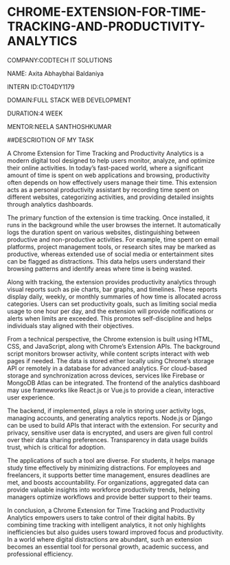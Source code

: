 # CHROME-EXTENSION-FOR-TIME-TRACKING-AND-PRODUCTIVITY-ANALYTICS

COMPANY:CODTECH IT SOLUTIONS

NAME: Axita Abhaybhai Baldaniya

INTERN ID:CT04DY1179

DOMAIN:FULL STACK WEB DEVELOPMENT

DURATION:4 WEEK

MENTOR:NEELA SANTHOSHKUMAR

##DESCRIOTION OF MY TASK

A Chrome Extension for Time Tracking and Productivity Analytics is a modern digital tool designed to help users monitor, analyze, and optimize their online activities. In today’s fast-paced world, where a significant amount of time is spent on web applications and browsing, productivity often depends on how effectively users manage their time. This extension acts as a personal productivity assistant by recording time spent on different websites, categorizing activities, and providing detailed insights through analytics dashboards.

The primary function of the extension is time tracking. Once installed, it runs in the background while the user browses the internet. It automatically logs the duration spent on various websites, distinguishing between productive and non-productive activities. For example, time spent on email platforms, project management tools, or research sites may be marked as productive, whereas extended use of social media or entertainment sites can be flagged as distractions. This data helps users understand their browsing patterns and identify areas where time is being wasted.

Along with tracking, the extension provides productivity analytics through visual reports such as pie charts, bar graphs, and timelines. These reports display daily, weekly, or monthly summaries of how time is allocated across categories. Users can set productivity goals, such as limiting social media usage to one hour per day, and the extension will provide notifications or alerts when limits are exceeded. This promotes self-discipline and helps individuals stay aligned with their objectives.

From a technical perspective, the Chrome extension is built using HTML, CSS, and JavaScript, along with Chrome’s Extension APIs. The background script monitors browser activity, while content scripts interact with web pages if needed. The data is stored either locally using Chrome’s storage API or remotely in a database for advanced analytics. For cloud-based storage and synchronization across devices, services like Firebase or MongoDB Atlas can be integrated. The frontend of the analytics dashboard may use frameworks like React.js or Vue.js to provide a clean, interactive user experience.

The backend, if implemented, plays a role in storing user activity logs, managing accounts, and generating analytics reports. Node.js or Django can be used to build APIs that interact with the extension. For security and privacy, sensitive user data is encrypted, and users are given full control over their data sharing preferences. Transparency in data usage builds trust, which is critical for adoption.

The applications of such a tool are diverse. For students, it helps manage study time effectively by minimizing distractions. For employees and freelancers, it supports better time management, ensures deadlines are met, and boosts accountability. For organizations, aggregated data can provide valuable insights into workforce productivity trends, helping managers optimize workflows and provide better support to their teams.

In conclusion, a Chrome Extension for Time Tracking and Productivity Analytics empowers users to take control of their digital habits. By combining time tracking with intelligent analytics, it not only highlights inefficiencies but also guides users toward improved focus and productivity. In a world where digital distractions are abundant, such an extension becomes an essential tool for personal growth, academic success, and professional efficiency.
